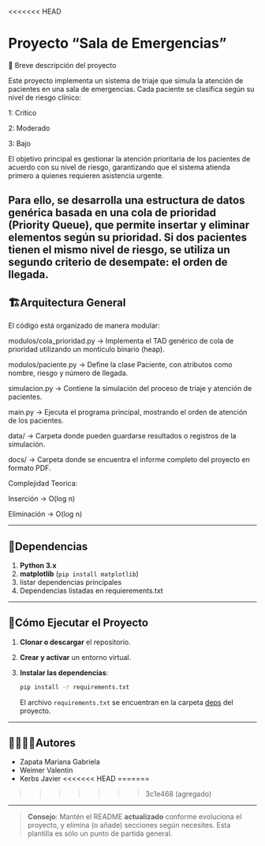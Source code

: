 <<<<<<< HEAD
# Proyecto “Sala de Emergencias”
🏥 Breve descripción del proyecto

Este proyecto implementa un sistema de triaje que simula la atención de pacientes en una sala de emergencias.
Cada paciente se clasifica según su nivel de riesgo clínico:

1: Crítico

2: Moderado

3: Bajo

El objetivo principal es gestionar la atención prioritaria de los pacientes de acuerdo con su nivel de riesgo, garantizando que el sistema atienda primero a quienes requieren asistencia urgente.

Para ello, se desarrolla una estructura de datos genérica basada en una cola de prioridad (Priority Queue), que permite insertar y eliminar elementos según su prioridad.
Si dos pacientes tienen el mismo nivel de riesgo, se utiliza un segundo criterio de desempate: el orden de llegada.
---
## 🏗Arquitectura General
El código está organizado de manera modular:

modulos/cola_prioridad.py → Implementa el TAD genérico de cola de prioridad utilizando un montículo binario (heap).

modulos/paciente.py → Define la clase Paciente, con atributos como nombre, riesgo y número de llegada.

simulacion.py → Contiene la simulación del proceso de triaje y atención de pacientes.

main.py → Ejecuta el programa principal, mostrando el orden de atención de los pacientes.

data/ → Carpeta donde pueden guardarse resultados o registros de la simulación.

docs/ → Carpeta donde se encuentra el informe completo del proyecto en formato PDF.

Complejidad Teorica:

Inserción → O(log n)

Eliminación → O(log n)

---
## 📑Dependencias

1. **Python 3.x**
2. **matplotlib** (`pip install matplotlib`)
3. listar dependencias principales
4. Dependencias listadas en requierements.txt

---
## 🚀Cómo Ejecutar el Proyecto
1. **Clonar o descargar** el repositorio.

2. **Crear y activar** un entorno virtual.

3. **Instalar las dependencias**:
   ```bash
   pip install -r requirements.txt
   ```
   El archivo `requirements.txt` se encuentran en la carpeta [deps](./deps) del proyecto.

---
## 🙎‍♀️🙎‍♂️Autores

- Zapata Mariana Gabriela
- Weimer Valentin
- Kerbs Javier
<<<<<<< HEAD
=======

>>>>>>> 3c1e468 (agregado)
---

> **Consejo**: Mantén el README **actualizado** conforme evoluciona el proyecto, y elimina (o añade) secciones según necesites. Esta plantilla es sólo un punto de partida general.
